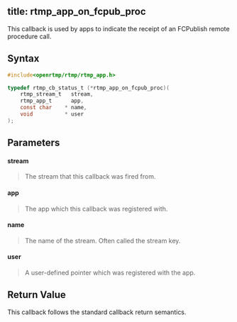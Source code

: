 title: rtmp_app_on_fcpub_proc
--------------------------

This callback is used by apps to indicate the receipt of an FCPublish remote procedure call.

## Syntax ##

```c
#include<openrtmp/rtmp/rtmp_app.h>

typedef rtmp_cb_status_t (*rtmp_app_on_fcpub_proc)(
	rtmp_stream_t   stream,
	rtmp_app_t      app,
	const char    * name,
	void          * user
);
```

## Parameters ##
#### stream ####
> The stream that this callback was fired from.

#### app ####
> The app which this callback was registered with.

#### name ####
> The name of the stream. Often called the stream key.

#### user ####
> A user-defined pointer which was registered with the app.

## Return Value ##
This callback follows the standard callback return semantics.
